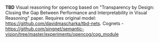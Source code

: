 **TBD**
Visual reasoning for opencog based on "Transparency by Design: Closing the Gap Between Performance and Interpretability in Visual Reasoning" paper.
Requires original model: https://github.com/davidmascharka/tbd-nets.
Cognets - https://github.com/singnet/semantic-vision/tree/master/experiments/opencog/cog_module
